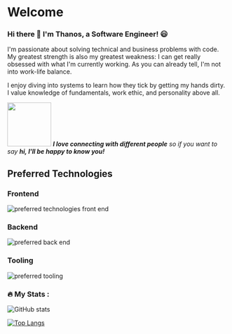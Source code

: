 # Welcome 


### Hi there 👋 I'm Thanos, a Software Engineer! :smiley:

I'm passionate about solving technical and business problems with code. My greatest strength is also my greatest weakness: I can get really obsessed with what I'm currently working. As you can already tell, I'm not into work-life balance.

I enjoy diving into systems to learn how they tick by getting my hands dirty. I value knowledge of fundamentals, work ethic, and personality above all.

<img src="https://media.giphy.com/media/LnQjpWaON8nhr21vNW/giphy.gif" width="100"> <em><b>I love connecting with different people</b> so if you want to say <b>hi, I'll be happy to know you!</b></em>

## Preferred Technologies
### Frontend

<img src="https://skillicons.dev/icons?i=ts,js,react,nextjs,redux,vue,tailwind,materialui" alt="preferred technologies front end" />

### Backend
<img src="https://skillicons.dev/icons?i=python,nodejs,nestjs,golang,rust,java,spring,fastapi,postgresql,mysql,rabbitmq,kafka" alt="preferred back end" />

### Tooling
<img src="https://skillicons.dev/icons?i=linux,vscode,neovim,jest,docker,kubernetes,git,bash" alt="preferred tooling" />


### :fire: My Stats :
![GitHub stats](https://github-readme-stats.vercel.app/api?username=thanosngplus&show_icons=true&theme=radical)

[![Top Langs](https://github-readme-stats.vercel.app/api/top-langs/?username=thanosngplus&layout=compact&theme=vision-friendly-dark)](https://github.com/anuraghazra/github-readme-stats)
